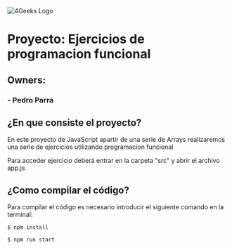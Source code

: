 ![4Geeks Logo](https://4geeksacademy.com//images/4geeks-logo.png)
# Proyecto: Ejercicios de programacion funcional
## Owners:
### 	- Pedro Parra
### 	
## ¿En que consiste el proyecto?
En este proyecto de JavaScript apartir de una serie de Arrays realizaremos una serie de ejercicios utilizando programacion funcional

Para acceder ejercicio deberá entrar en la carpeta "src" y abrir el archivo app.js

## ¿Como compilar el código?
Para compilar el código es necesario introducir el siguiente comando en la terminal:
```
$ npm install
```
```
$ npm run start
```
